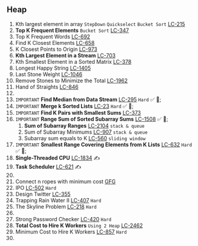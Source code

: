 
## Heap

1. Kth largest element in array `StepDown` `Quickselect` `Bucket Sort` [LC-215](https://leetcode.com/problems/kth-largest-element-in-an-array/)
2. **Top K Frequent Elements** `Bucket Sort` [LC-347](https://leetcode.com/problems/top-k-frequent-elements/)
3. Top K Frequent Words [LC-692](https://leetcode.com/problems/top-k-frequent-words/)
4. Find K Closest Elements [LC-658](https://leetcode.com/problems/find-k-closest-elements/)
5. K Closest Points to Origin [LC-973](https://leetcode.com/problems/k-closest-points-to-origin/)
6. **Kth Largest Element in a Stream** [LC-703](https://leetcode.com/problems/kth-largest-element-in-a-stream/description/)
7. Kth Smallest Element in a Sorted Matrix [LC-378](https://leetcode.com/problems/kth-smallest-element-in-a-sorted-matrix/)
8. Longest Happy String [LC-1405](https://leetcode.com/problems/longest-happy-string/)
9. Last Stone Weight [LC-1046](https://leetcode.com/problems/last-stone-weight/)
10. Remove Stones to Minimize the Total [LC-1962](https://leetcode.com/problems/remove-stones-to-minimize-the-total/)
11. Hand of Straights [LC-846](https://leetcode.com/problems/hand-of-straights/)
12. 
13. `IMPORTANT` **Find Median from Data Stream** [LC-295](https://leetcode.com/problems/find-median-from-data-stream) `Hard` &#9989;  🧠;
14. `IMPORTANT` **Merge k Sorted Lists** [LC-23](https://leetcode.com/problems/merge-k-sorted-lists/) `Hard` &#9989;  🧠;
15. `IMPORTANT` **Find K Pairs with Smallest Sums** [LC-373](https://leetcode.com/problems/find-k-pairs-with-smallest-sums/)
16. `IMPORTANT` **Range Sum of Sorted Subarray Sums** [LC-1508](https://leetcode.com/problems/range-sum-of-sorted-subarray-sums/) &#9989;  🧠;
    1. **Sum of Subarray Ranges** [LC-2104](https://leetcode.com/problems/sum-of-subarray-ranges/) `stack & queue`
    2. Sum of Subarray Minimums [LC-907](https://leetcode.com/problems/sum-of-subarray-minimums/) `stack & queue`
    3. Subarray sum equals to K [LC-560](https://leetcode.com/problems/subarray-sum-equals-k/) `sliding window`
17. `IMPORTANT` **Smallest Range Covering Elements from K Lists** [LC-632](https://leetcode.com/problems/smallest-range-covering-elements-from-k-lists/) `Hard` &#9989; 🧠;
18. **Single-Threaded CPU** [LC-1834](https://leetcode.com/problems/single-threaded-cpu/) &#9997;
19. **Task Scheduler** [LC-621](https://leetcode.com/problems/task-scheduler/) &#9997;
20. 
21. Connect n ropes with minimum cost [GFG](https://www.geeksforgeeks.org/problems/minimum-cost-of-ropes-1587115620/1)
22. IPO [LC-502](https://leetcode.com/problems/ipo/) `Hard`
23. Design Twitter [LC-355](https://leetcode.com/problems/design-twitter/)
24. Trapping Rain Water II [LC-407](https://leetcode.com/problems/trapping-rain-water-ii/) `Hard`
25. The Skyline Problem [LC-218](https://leetcode.com/problems/the-skyline-problem/) `Hard`
26. 
27. Strong Password Checker [LC-420](https://leetcode.com/problems/strong-password-checker) `Hard`
28. **Total Cost to Hire K Workers** `Using 2 Heap` [LC-2462](https://leetcode.com/problems/total-cost-to-hire-k-workers/)
29. Minimum Cost to Hire K Workers [LC-857](https://leetcode.com/problems/minimum-cost-to-hire-k-workers/description/) `Hard`
30. 
